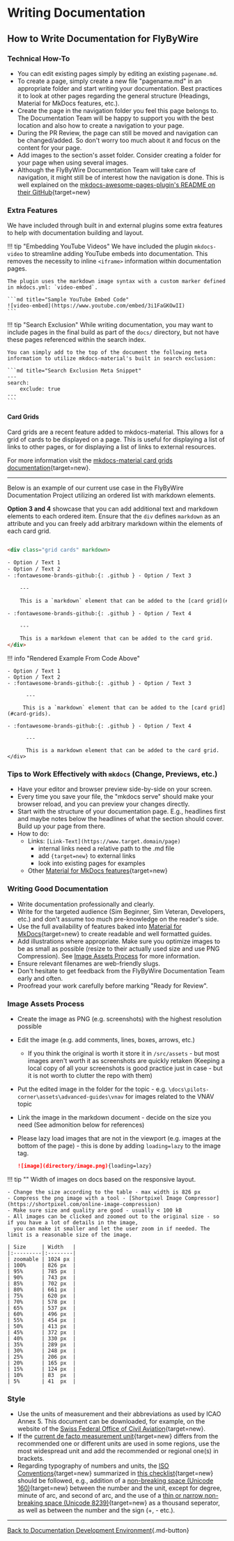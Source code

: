# Writing Documentation

## How to Write Documentation for FlyByWire

### Technical How-To

- You can edit existing pages simply by editing an existing `pagename.md`.
- To create a page, simply create a new file "pagename.md" in an appropriate folder and start writing your documentation. Best practices it to look at other pages regarding the general structure (Headings, Material for MkDocs features, etc.).
- Create the page in the navigation folder you feel this page belongs to. The Documentation Team will be happy to support you with the best location and also how to create a navigation to your page.
- During the PR Review, the page can still be moved and navigation can be changed/added. So don't worry too much about it and focus on the content for your page.
- Add images to the section's asset folder. Consider creating a folder for your page when using several images.
- Although the FlyByWire Documentation Team will take care of navigation, it might still be of interest how the navigation is done. This is well explained on the [mkdocs-awesome-pages-plugin's README on their GitHub](https://github.com/lukasgeiter/mkdocs-awesome-pages-plugin#Features){target=new}

### Extra Features

We have included through built in and external plugins some extra features to help with documentation building and layout.

!!! tip "Embedding YouTube Videos"
    We have included the plugin `mkdocs-video` to streamline adding YouTube embeds into documentation. This removes the necessity to inline `<iframe>` information within documentation pages.

    The plugin uses the markdown image syntax with a custom marker defined in mkdocs.yml: `video-embed`.

    ```md title="Sample YouTube Embed Code"
    ![video-embed](https://www.youtube.com/embed/3i1FaGKOwII)
    ```

!!! tip "Search Exclusion"
    While writing documentation, you may want to include pages in the final build as part of the `docs/` directory, but not have these pages referenced within the search index.

    You can simply add to the top of the document the following meta information to utilize mkdocs-material's built in search exclusion:

    ```md title="Search Exclusion Meta Snippet"
    ---
    search:
        exclude: true
    ---
    ```
#### Card Grids

Card grids are a recent feature added to mkdocs-material. This allows for a grid of cards to be displayed on a page. This is useful for displaying a list of links to other pages, or for displaying a list of links to external resources. 

For more information visit the [mkdocs-material card grids documentation](https://squidfunk.github.io/mkdocs-material/reference/grids/){target=new}.

---

Below is an example of our current use case in the FlyByWire Documentation Project utilizing an ordered list with markdown elements. 

**Option 3 and 4** showcase that you can add additional text and markdown elements to each ordered item. Ensure that the `div` defines `markdown` as an attribute and you can freely add arbitrary markdown within the elements of each card grid.

```html title="Card Grid Ordered"

<div class="grid cards" markdown>

- Option / Text 1
- Option / Text 2
- :fontawesome-brands-github:{: .github } - Option / Text 3

    ---

    This is a `markdown` element that can be added to the [card grid](#card-grids).

- :fontawesome-brands-github:{: .github } - Option / Text 4

    ---

    This is a markdown element that can be added to the card grid.
</div>
```

!!! info "Rendered Example From Code Above"
    <div class="grid cards" markdown>
    
    - Option / Text 1
    - Option / Text 2
    - :fontawesome-brands-github:{: .github } - Option / Text 3
    
          ---
    
         This is a `markdown` element that can be added to the [card grid](#card-grids).
    
    - :fontawesome-brands-github:{: .github } - Option / Text 4
    
          ---
    
          This is a markdown element that can be added to the card grid.
    </div>

### Tips to Work Effectively with `mkdocs` (Change, Previews, etc.)

- Have your editor and browser preview side-by-side on your screen.
- Every time you save your file, the "mkdocs serve" should make your browser reload, and you can preview your changes directly.
- Start with the structure of your documentation page. E.g., headlines first and maybe notes below the headlines of what the section should cover. Build up your page from there.
- How to do:
    - Links: `[Link-Text](https://www.target.domain/page)`
        - internal links need a relative path to the .md file
        - add `{target=new}` to external links
        - look into existing pages for examples
    - Other [Material for MkDocs features](https://squidfunk.github.io/mkdocs-material/reference/abbreviations/){target=new}

### Writing Good Documentation

- Write documentation professionally and clearly.
- Write for the targeted audience (Sim Beginner, Sim Veteran, Developers, etc.) and don't assume too much pre-knowledge 
  on the reader's side.
- Use the full availability of features baked into 
  [Material for MkDocs](https://squidfunk.github.io/mkdocs-material/){target=new} to create readable and well formatted 
  guides.
- Add illustrations where appropriate. Make sure you optimize images to be as small as possible (resize to their 
  actually used size and use PNG Compression).
  See [Image Assets Process](#image-assets-process) for more information.
- Ensure relevant filenames are web-friendly slugs.
- Don't hesitate to get feedback from the FlyByWire Documentation Team early and often.
- Proofread your work carefully before marking "Ready for Review".

### Image Assets Process

- Create the image as PNG (e.g. screenshots) with the highest resolution possible
- Edit the image (e.g. add comments, lines, boxes, arrows, etc.)
    - If you think the original is worth it store it in `/src/assets` - but most images aren't worth it as screenshots 
      are quickly retaken (Keeping a local copy of all your screenshots is good practice just in case - but it is not 
      worth to clutter the repo with them)
- Put the edited image in the folder for the topic - e.g. `\docs\pilots-corner\assets\advanced-guides\vnav` for images 
  related to the VNAV topic
- Link the image in the markdown document - decide on the size you need (See admonition below for references)
- Please lazy load images that are not in the viewport (e.g. images at the bottom of the page) - this is done by adding 
  `loading=lazy` to the image tag.

   ```md title="Sample Image Markdown with Lazy Loading"
   ![image](directory/image.png){loading=lazy}
   ```

!!! tip ""
    Width of images on docs based on the responsive layout.

    - Change the size according to the table - max width is 826 px
    - Compress the png image with a tool - [Shortpixel Image Compressor](https://shortpixel.com/online-image-compression)
    - Make sure size and quality are good - usually < 100 kB
    - All images can be clicked and zoomed out to the original size - so if you have a lot of details in the image, 
      you can make it smaller and let the user zoom in if needed. The limit is a reasonable size of the image.  
    
    | Size     | Width   |
    |:---------|:--------|
    | zoomable | 1024 px |
    | 100%     | 826 px  |
    | 95%      | 785 px  |
    | 90%      | 743 px  |
    | 85%      | 702 px  |
    | 80%      | 661 px  |
    | 75%      | 620 px  |
    | 70%      | 578 px  |
    | 65%      | 537 px  |
    | 60%      | 496 px  |
    | 55%      | 454 px  |
    | 50%      | 413 px  |
    | 45%      | 372 px  |
    | 40%      | 330 px  |
    | 35%      | 289 px  |
    | 30%      | 248 px  |
    | 25%      | 206 px  |
    | 20%      | 165 px  |
    | 15%      | 124 px  |
    | 10%      | 83  px  |
    | 5%       | 41  px  |

### Style

- Use the units of measurement and their abbreviations as used by ICAO Annex 5. This document can be downloaded, for example, on the website of the [Swiss Federal Office of Civil Aviation](https://www.bazl.admin.ch/bazl/en/home/themen/legislation/anhaenge-icao.html){target=new}.
- If the [current de facto measurement unit](https://en.wikipedia.org/wiki/International_Civil_Aviation_Organization#Use_of_the_International_System_of_Units){target=new} differs from the recommended one or different units are used in some regions, use the most widespread unit and add the recommended or regional one(s) in brackets.
- Regarding typography of numbers and units, the [ISO Conventions](https://www.bipm.org/documents/20126/41483022/SI-Brochure-9.pdf/fcf090b2-04e6-88cc-1149-c3e029ad8232?version=1.21&t=1671101063858&download=true){target=new} summarized in [this checklist](https://physics.nist.gov/cuu/Units/checklist.html){target=new} should be followed, e.g., addition of a [non-breaking space (Unicode 160)](https://en.wikipedia.org/wiki/Non-breaking_space){target=new} between the number and the unit, except for degree, minute of arc, and second of arc, and the use of a [thin or narrow non-breaking space (Unicode 8239)](https://en.wikipedia.org/wiki/Non-breaking_space#Encodings){target=new} as a thousand seperator, as well as between the number and the sign (+, - etc.).

---

[Back to Documentation Development Environment](index.md){.md-button}